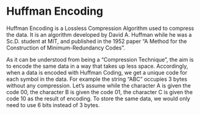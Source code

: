 # Huffman Encoding

Huffman Encoding is a Lossless Compression Algorithm used to compress the data. It is an algorithm developed by David A. Huffman while he was a Sc.D. student at MIT, and published in the 1952 paper “A Method for the Construction of Minimum-Redundancy Codes”.

As it can be understood from being a “Compression Technique”, the aim is to encode the same data in a way that takes up less space. Accordingly, when a data is encoded with Huffman Coding, we get a unique code for each symbol in the data. For example the string “ABC” occupies 3 bytes without any compression. Let’s assume while the character A is given the code 00, the character B is given the code 01, the character C is given the code 10 as the result of encoding. To store the same data, we would only need to use 6 bits instead of 3 bytes.
